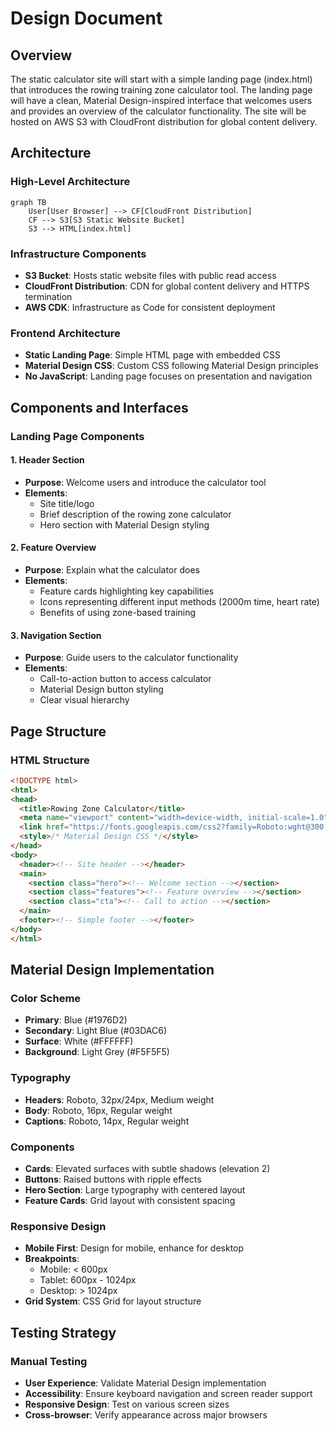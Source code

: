 # Design Document

## Overview

The static calculator site will start with a simple landing page (index.html) that introduces the rowing training zone calculator tool. The landing page will have a clean, Material Design-inspired interface that welcomes users and provides an overview of the calculator functionality. The site will be hosted on AWS S3 with CloudFront distribution for global content delivery.

## Architecture

### High-Level Architecture

```mermaid
graph TB
    User[User Browser] --> CF[CloudFront Distribution]
    CF --> S3[S3 Static Website Bucket]
    S3 --> HTML[index.html]
```

### Infrastructure Components

- **S3 Bucket**: Hosts static website files with public read access
- **CloudFront Distribution**: CDN for global content delivery and HTTPS termination
- **AWS CDK**: Infrastructure as Code for consistent deployment

### Frontend Architecture

- **Static Landing Page**: Simple HTML page with embedded CSS
- **Material Design CSS**: Custom CSS following Material Design principles
- **No JavaScript**: Landing page focuses on presentation and navigation

## Components and Interfaces

### Landing Page Components

#### 1. Header Section

- **Purpose**: Welcome users and introduce the calculator tool
- **Elements**:
  - Site title/logo
  - Brief description of the rowing zone calculator
  - Hero section with Material Design styling

#### 2. Feature Overview

- **Purpose**: Explain what the calculator does
- **Elements**:
  - Feature cards highlighting key capabilities
  - Icons representing different input methods (2000m time, heart rate)
  - Benefits of using zone-based training

#### 3. Navigation Section

- **Purpose**: Guide users to the calculator functionality
- **Elements**:
  - Call-to-action button to access calculator
  - Material Design button styling
  - Clear visual hierarchy

## Page Structure

### HTML Structure

```html
<!DOCTYPE html>
<html>
<head>
  <title>Rowing Zone Calculator</title>
  <meta name="viewport" content="width=device-width, initial-scale=1.0">
  <link href="https://fonts.googleapis.com/css2?family=Roboto:wght@300;400;500&display=swap" rel="stylesheet">
  <style>/* Material Design CSS */</style>
</head>
<body>
  <header><!-- Site header --></header>
  <main>
    <section class="hero"><!-- Welcome section --></section>
    <section class="features"><!-- Feature overview --></section>
    <section class="cta"><!-- Call to action --></section>
  </main>
  <footer><!-- Simple footer --></footer>
</body>
</html>
```

## Material Design Implementation

### Color Scheme

- **Primary**: Blue (#1976D2)
- **Secondary**: Light Blue (#03DAC6)
- **Surface**: White (#FFFFFF)
- **Background**: Light Grey (#F5F5F5)

### Typography

- **Headers**: Roboto, 32px/24px, Medium weight
- **Body**: Roboto, 16px, Regular weight
- **Captions**: Roboto, 14px, Regular weight

### Components

- **Cards**: Elevated surfaces with subtle shadows (elevation 2)
- **Buttons**: Raised buttons with ripple effects
- **Hero Section**: Large typography with centered layout
- **Feature Cards**: Grid layout with consistent spacing

### Responsive Design

- **Mobile First**: Design for mobile, enhance for desktop
- **Breakpoints**:
  - Mobile: < 600px
  - Tablet: 600px - 1024px
  - Desktop: > 1024px
- **Grid System**: CSS Grid for layout structure

## Testing Strategy

### Manual Testing

- **User Experience**: Validate Material Design implementation
- **Accessibility**: Ensure keyboard navigation and screen reader support
- **Responsive Design**: Test on various screen sizes
- **Cross-browser**: Verify appearance across major browsers
